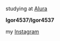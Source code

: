 studying at [Alura](https://www.alura.com.br)


**Igor4537/Igor4537** 

my [Instagram](https://www.instagram.com/igorzin.42/?utm_source=qr&r=nametag)
